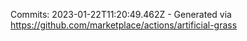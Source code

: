 Commits: 2023-01-22T11:20:49.462Z - Generated via https://github.com/marketplace/actions/artificial-grass
<br>
